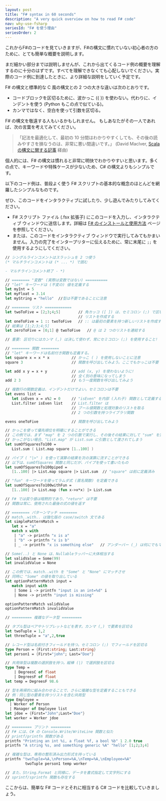 ```yaml
---
layout: post
title: "F# syntax in 60 seconds"
description: "A very quick overview on how to read F# code"
nav: why-use-fsharp
seriesId: "F# を使う理由"
seriesOrder: 2
---
```


これからF#のコードを見ていきますが、F#の構文に慣れていない初心者の方のために、とても簡単な概要を説明します。

まだ細かい部分までは説明しませんが、これから出てくるコード例の概要を理解するのに十分のはずです。すべてを理解できなくても心配しないでください。実際のコード例に到達したときに、より詳細な説明をしていく予定です。

F# の構文と標準的な C 風の構文との 2 つの大きな違いは次のとおりです。

* コードブロックを区切るために、波かっこ ({ }) を使わない。代わりに、インデントを使う (Python もこの点で似ている)。
* カンマではなく、空白を使って引数を区切る。

F# の構文を敬遠する人もいるかもしれません。 もしあなたがその一人であれば、次の言葉を考えてみてください。

> 「記法を最適化して、最初の 10 分間はわかりやすくしても、その後の読みやすさを損なうのは、非常に悪い間違いです。」 (David MacIver, [Scala の構文に関する記事](https://rickyclarkson.blogspot.com/2008/01/in-defence-of-0l-in-scala.html) 経由)

個人的には、F# の構文は慣れると非常に明快でわかりやすいと思います。多くの点で、キーワードや特殊ケースが少ないため、C# の構文よりもシンプルです。

以下のコード例は、普段よく使う F# スクリプトの基本的な概念のほとんどを網羅したシンプルなものです。

ぜひ、このコードをインタラクティブに試したり、少し遊んでみたりしてみてください。

* F# スクリプト ファイル (.fsx 拡張子) にこのコードを入力し、インタラクティブ ウィンドウに送信します。詳細は [F# のインストールと使用方法](../installing-and-using/index.md) ページを参照してください。
* または、このコードをインタラクティブ ウィンドウで実行してみてもかまいません。入力の完了をインタープリターに伝えるために、常に末尾に `;;` を使用するようにしてください。


```fsharp
// シングルラインコメントはスラッシュを 2 つ使う
(* マルチラインコメントは (* ... *) で囲む

- マルチラインコメント終了 - *)

// ======== "変数" (実際は変数ではない) ==========
// "let" キーワードは (不変の) 値を定義する
let myInt = 5
let myFloat = 3.14
let myString = "hello"	//型は不要であることに注意

// ======== リスト ============
let twoToFive = [2;3;4;5]        // 角カッコ ([ ]) は、セミコロン (;) で区切られた
                                 // リストを作成する
let oneToFive = 1 :: twoToFive   // :: は最初の要素を持つ新しいリストを作成する
// 結果は [1;2;3;4;5]
let zeroToFive = [0;1] @ twoToFive   // @ は 2 つのリストを連結する

// 重要: 区切りにはカンマ (,) は決して使わず、常にセミコロン (;) を使用すること!

// ======== 関数 ========
// "let" キーワードは名前付き関数も定義する。
let square x = x * x          // かっこ ( ) を使用しないことに注意
square 3                      // 関数を呼び出してみよう。ここでもかっこは不要

let add x y = x + y           // add (x, y) を使わないように! 
                              // 全く別の意味になってしまう
add 2 3                       // もう一度関数を呼び出してみよう

// 複数行の関数定義は、インデントだけでよい。セミコロンは不要
let evens list =
   let isEven x = x%2 = 0     // "isEven" を内部 (入れ子) 関数として定義する
   List.filter isEven list    // List.filter は
                              // ブール値関数と処理対象のリストを取る
                              // 2 つの引数を持つライブラリ関数

evens oneToFive               // 関数を呼び出してみよう

// かっこを使って優先順位を明確にすることができる
// この例では、まず "map" を 2 つの引数で実行し、その後その結果に対して "sum" を実行する
// かっこがない場合、"List.map" が List.sum に引数として渡されてしまう
let sumOfSquaresTo100 =
   List.sum ( List.map square [1..100] )

// パイプ ( "|>" ) を使って演算の結果を次の演算に流すことができる
// 以下は、sumOfSquares 関数と同じだが、パイプを使って書いたもの
let sumOfSquaresTo100piped =
   [1..100] |> List.map square |> List.sum  // "square" は前に定義済み

// "fun" キーワードを使ってラムダ式 (匿名関数) を定義できる
let sumOfSquaresTo100withFun =
   [1..100] |> List.map (fun x->x*x) |> List.sum

// F# では戻り値は暗黙的であり、"return" は不要
// 関数は常に、使用された最後の式の値を返す

// ======== パターンマッチ ========
// match..with.. は強化版の case/switch 文である
let simplePatternMatch =
   let x = "a"
   match x with
    | "a" -> printfn "x is a"
    | "b" -> printfn "x is b"
    | _ -> printfn "x is something else"   // アンダーバー (_) は何にでもマッチする

// Some(..) と None は、Nullableラッパーに大体相当する
let validValue = Some(99)
let invalidValue = None

// この例では、match..with を "Some" と "None" にマッチさせ
// 同時に "Some" の値を取り出している
let optionPatternMatch input =
   match input with
    | Some i -> printfn "input is an int=%d" i
    | None -> printfn "input is missing"

optionPatternMatch validValue
optionPatternMatch invalidValue

// ========= 複雑なデータ型 =========

// タプル型はペアやトリプレットなどを表す。カンマ (,) で要素を区切る
let twoTuple = 1,2
let threeTuple = "a",2,true

// レコード型は名前付きフィールドを持つ。セミコロン (;) でフィールドを区切る
type Person = {First:string; Last:string}
let person1 = {First="john"; Last="Doe"}

// 共用体型は複数の選択肢を持つ。縦棒 (|) で選択肢を区切る
type Temp = 
	| DegreesC of float
	| DegreesF of float
let temp = DegreesF 98.6

// 型を再帰的に組み合わせることで、さらに複雑な型を定義することもできる
// 例：同じ型の要素を持つリストを含む共用型
type Employee = 
  | Worker of Person
  | Manager of Employee list
let jdoe = {First="John";Last="Doe"}
let worker = Worker jdoe

// ========= プリント =========
// F# には、C# の Console.Write/WriteLine 関数と似た
// printf/printfn 関数がある
printfn "Printing an int %i, a float %f, a bool %b" 1 2.0 true
printfn "A string %s, and something generic %A" "hello" [1;2;3;4]

// 複雑な型は、専用の整形済み出力形式を持っている
printfn "twoTuple=%A,\nPerson=%A,\nTemp=%A,\nEmployee=%A" 
         twoTuple person1 temp worker

// また、String.Format と同様に、データを書式指定して文字列にする
// sprintf/sprintfn 関数も存在する

```

ここからは、簡単な F# コードとそれに相当する C# コードを比較していきましょう。